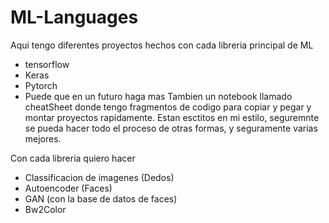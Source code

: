 # ML-Languages
Aqui tengo diferentes proyectos hechos con cada libreria principal de ML 
- tensorflow
- Keras
- Pytorch
- Puede que en un futuro haga mas
Tambien un notebook llamado cheatSheet donde tengo fragmentos de codigo para copiar y pegar y montar proyectos rapidamente.
Estan esctitos en mi estilo, seguremnte se pueda hacer todo el proceso de otras formas, y seguramente varias mejores.

Con cada libreria quiero hacer
- Classificacion de imagenes (Dedos)
- Autoencoder (Faces)
- GAN (con la base de datos de faces)
- Bw2Color

